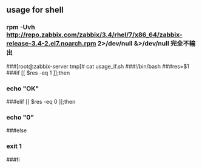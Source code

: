## usage for shell
### rpm -Uvh http://repo.zabbix.com/zabbix/3.4/rhel/7/x86_64/zabbix-release-3.4-2.el7.noarch.rpm 2>/dev/null &>/dev/null 完全不输出
###[root@zabbix-server tmp]# cat usage_if.sh 
###!/bin/bash
###res=$1
###if [[ $res -eq 1 ]];then
###    echo "OK"
###elif [[ $res -eq 0 ]];then 
###    echo "0"
###else
###    exit 1
###fi
